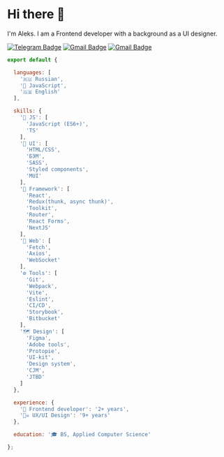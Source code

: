# Hi there 👋
I'm Aleks. I am a Frontend developer with a background as a UI designer.

[![Telegram Badge](https://img.shields.io/badge/Telegram-2CA5E0?style=for-the-badge&logo=telegram&logoColor=white)](https://t.me/aburakov)
[![Gmail Badge](https://img.shields.io/badge/Gmail-D14836?style=for-the-badge&logo=gmail&logoColor=white)](mailto:allexburakov@gmail.com)
[![Gmail Badge](https://img.shields.io/badge/linkedin-%230077B5.svg?style=for-the-badge&logo=linkedin&logoColor=white)](https://www.linkedin.com/in/aleksandr-burakov-b8944625b/)

```js
export default {

  languages: [
    '🇷🇺 Russian', 
    '🌸 JavaScript',
    '🇬🇧 English'
  ],

  skills: {
    '🧠 JS': [
      'JavaScript (ES6+)',
      'TS'
    ],
    '🎨 UI': [
      'HTML/CSS',
      'БЭМ',
      'SASS',
      'Styled components',
      'MUI'
    ],
    '🧰 Framework': [
      'React',
      'Redux(thunk, async thunk)',
      'Toolkit',
      'Router',
      'React Forms', 
      'NextJS'
    ],
    '🛜 Web': [
      'Fetch',
      'Axios',
      'WebSocket'
    ],
    '⚙️ Tools': [
      'Git',
      'Webpack',
      'Vite',
      'Eslint',
      'CI/CD',
      'Storybook',
      'Bitbucket'  
    ],
    '🗺️ Design': [
      'Figma',
      'Adobe tools',
      'Protopie',
      'UI-kit',
      'Design system',
      'CJM',
      'JTBD'
    ]
  },  

  experience: {
    '💪 Frontend developer': '2+ years',
    '🏴‍☠️ UX/UI Design': '9+ years'
  },

  education: '🎓 BS, Applied Computer Science'

};

```
